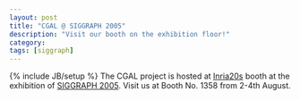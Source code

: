 ```yaml
---
layout: post
title: "CGAL @ SIGGRAPH 2005"
description: "Visit our booth on the exhibition floor!"
category: 
tags: [siggraph]
---
```

{% include JB/setup %}
The CGAL project is hosted at <a href="http://www.siggraph.org/cgi-bin/cgi/idEDetail.html&amp;CompanyID=833">Inria20s</a> booth at the exhibition of <a href="https://www.siggraph.org/soma/dvd-osa/dvd2005/index.html">SIGGRAPH 2005</a>. Visit us at Booth No. 1358 from 2-4th August.
